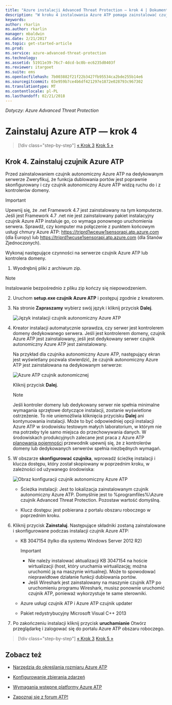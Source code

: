 ```yaml
---
title: "Azure instalacji Advanced Threat Protection — krok 4 | Dokumentacja firmy Microsoft"
description: "W kroku 4 instalowania Azure ATP pomaga zainstalować czujnik autonomiczny Azure ATP."
keywords: 
author: rkarlin
ms.author: rkarlin
manager: mbaldwin
ms.date: 2/21/2017
ms.topic: get-started-article
ms.prod: 
ms.service: azure-advanced-threat-protection
ms.technology: 
ms.assetid: 51911e39-76c7-4dcd-bc0b-ec6235d0403f
ms.reviewer: itargoet
ms.suite: ems
ms.openlocfilehash: 7b003882f21f22b3427fb95534ca2bde255b14e6
ms.sourcegitcommit: 03e959b7ce4b6df421297e1872e028793c967302
ms.translationtype: MT
ms.contentlocale: pl-PL
ms.lasthandoff: 02/21/2018
---
```

*Dotyczy: Azure Advanced Threat Protection*



# <a name="install-azure-atp---step-4"></a>Zainstaluj Azure ATP — krok 4

>[!div class="step-by-step"]
[« Krok 3](install-atp-step3.md)
[Krok 5 »](install-atp-step5.md)

## <a name="step-4-install-the-azure-atp-sensor"></a>Krok 4. Zainstaluj czujnik Azure ATP

Przed zainstalowaniem czujnik autonomiczny Azure ATP na dedykowanym serwerze Zweryfikuj, że funkcja dublowania portów jest poprawnie skonfigurowany i czy czujnik autonomiczny Azure ATP widzą ruchu do i z kontrolerów domeny. 


> [!IMPORTANT]
>Upewnij się, że .net Framework 4.7 jest zainstalowany na tym komputerze. Jeśli jest Framework 4.7 .net nie jest zainstalowany pakiet instalacyjny czujnik Azure ATP instaluje go, co wymaga ponownego uruchomienia serwera. Sprawdź, czy komputer ma połączenie z punktem końcowym usługi chmury Azure ATP: https://triprd1wceuw1sensorapi.atp.azure.com (dla Europy) lub https://triprd1wcuse1sensorapi.atp.azure.com (dla Stanów Zjednoczonych).

Wykonaj następujące czynności na serwerze czujnik Azure ATP lub kontrolera domeny.

1.  Wyodrębnij pliki z archiwum zip. 
> [!NOTE] 
> Instalowanie bezpośrednio z pliku zip kończy się niepowodzeniem.

2.  Uruchom **setup.exe czujnik Azure ATP** i postępuj zgodnie z kreatorem.

3.  Na stronie **Zapraszamy** wybierz swój język i kliknij przycisk **Dalej**.

     ![Język instalacji czujnik autonomiczny Azure ATP](media/sensor-install-language.png)


4.  Kreator instalacji automatycznie sprawdza, czy serwer jest kontrolerem domeny dedykowanego serwera. Jeśli jest kontrolerem domeny, czujnik Azure ATP jest zainstalowany, jeśli jest dedykowany serwer czujnik autonomiczny Azure ATP jest zainstalowany. 
    
    Na przykład dla czujnika autonomiczny Azure ATP, następujący ekran jest wyświetlany pozwala stwierdzić, że czujnik autonomiczny Azure ATP jest zainstalowana na dedykowanym serwerze:
    
    ![Azure ATP czujnik autonomicznej](media/sensor-install-deployment-type.png)

    Kliknij przycisk **Dalej**.

    > [!NOTE] 
    > Jeśli kontroler domeny lub dedykowany serwer nie spełnia minimalne wymagania sprzętowe dotyczące instalacji, zostanie wyświetlone ostrzeżenie. To nie uniemożliwia kliknięcia przycisku **Dalej** ani kontynuowania instalacji. Może to być odpowiedniej opcji instalacji Azure ATP w środowisku testowym małych laboratorium, w którym nie ma potrzeby tyle samo miejsca do przechowywania danych. W środowiskach produkcyjnych zalecane jest praca z Azure ATP [planowania pojemności](atp-capacity-planning.md) przewodnik upewnij się, że z kontrolerów domeny lub dedykowanych serwerów spełnia niezbędnych wymagań.

4.  W obszarze **skonfigurować czujnika**, wprowadź ścieżkę instalacji i klucza dostępu, który został skopiowany w poprzednim kroku, w zależności od używanego środowiska:

    ![Obraz konfiguracji czujnik autonomiczny Azure ATP](media/sensor-install-config.png)

      - Ścieżka instalacji: Jest to lokalizacja zainstalowanym czujnik autonomiczny Azure ATP. Domyślnie jest to %programfiles%\Azure czujnik Advanced Threat Protection. Pozostaw wartość domyślną.

      - Klucz dostępu: jest pobierana z portalu obszaru roboczego w poprzednim kroku.
    
5. Kliknij przycisk **Zainstaluj**. Następujące składniki zostaną zainstalowane i skonfigurowane podczas instalacji czujnik Azure ATP:

    -   KB 3047154 (tylko dla systemu Windows Server 2012 R2)

        > [!IMPORTANT]
        > -   Nie należy instalować aktualizacji KB 3047154 na hoście wirtualizacji (host, który uruchamia wirtualizację; można uruchomić ją na maszynie wirtualnej). Może to spowodować nieprawidłowe działanie funkcji dublowania portów. 
        > -   Jeśli Wireshark jest zainstalowany na maszynie czujnik ATP po uruchomieniu programu Wireshark, musisz ponownie uruchomić czujnik ATP, ponieważ wykorzystuje te same sterowniki.

    -   Azure usługi czujnik ATP i Azure ATP czujnik updater
    -   Pakiet redystrybucyjny Microsoft Visual C++ 2013

5.  Po zakończeniu instalacji kliknij przycisk **uruchamianie** Otwórz przeglądarkę i zalogować się do portalu Azure ATP obszaru roboczego.


>[!div class="step-by-step"]
[« Krok 3](install-atp-step3.md)
[Krok 5 »](install-atp-step5.md)


## <a name="see-also"></a>Zobacz też

- [Narzędzia do określania rozmiaru Azure ATP](http://aka.ms/aatpsizingtool)

- [Konfigurowanie zbierania zdarzeń](configure-event-collection.md)

- [Wymagania wstępne platformy Azure ATP](atp-prerequisites.md)

- [Zapoznaj się z forum ATP!](https://aka.ms/azureatpcommunity)